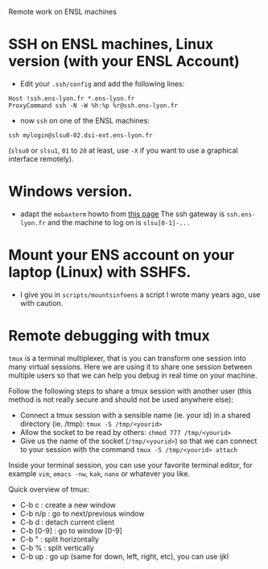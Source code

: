 Remote work on ENSL machines

# SSH on ENSL machines, Linux version (with your ENSL Account)


* Edit your `.ssh/config` and add the following lines:
```
Host !ssh.ens-lyon.fr *.ens-lyon.fr
ProxyCommand ssh -N -W %h:%p %r@ssh.ens-lyon.fr
```

* now `ssh` on one of the ENSL machines: 

```
ssh mylogin@slsu0-02.dsi-ext.ens-lyon.fr
```
(`slsu0` or `slsu1`, `01` to `20` at least, use `-X` if you want to use a graphical interface remotely).


# Windows version.

* adapt the `mobaxterm` howto from [this page](https://nlouvet.gitlabpages.inria.fr/lifasr5/connec.html) The ssh gateway is `ssh.ens-lyon.fr` and the machine to log on is `slsu[0-1]-...` 

# Mount your ENS account on your laptop (Linux) with SSHFS. 

* I give you in `scripts/mountsinfoens` a script I wrote many years ago, use with caution.

# Remote debugging with tmux

`tmux` is a terminal multiplexer, that is you can transform one session into
many virtual sessions. Here we are using it to share one session between
multiple users so that we can help you debug in real time on your machine.

Follow the following steps to share a tmux session with another user (this
method is not really secure and should not be used anywhere else):

  - Connect a tmux session with a sensible name (ie. your id) in a shared directory (ie. /tmp):
    `tmux -S /tmp/<yourid>`
  - Allow the socket to be read by others:
    `chmod 777 /tmp/<yourid>`
  - Give us the name of the socket (`/tmp/<yourid>`) so that we can connect to
    your session with the command `tmux -S /tmp/<yourid> attach`

Inside your terminal session, you can use your favorite terminal editor, for
example `vim`, `emacs -nw`, `kak`, `nano` or whatever you like.

Quick overview of tmux:
  -  C-b c     : create a new window
  -  C-b n/p   : go to next/previous window
  -  C-b d     : detach current client
  -  C-b [0-9] : go to window [0-9]
  -  C-b "     : split horizontally
  -  C-b %     : split vertically
  -  C-b up    : go up (same for down, left, right, etc), you can use ijkl

